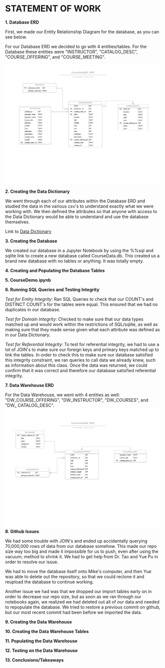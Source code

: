 # STATEMENT OF WORK

**1. Database ERD**

  First, we made our Entity Relationship Diagram for the database, as you can see below.
    
   For  our Database ERD we decided to go with 4 entities/tables. For the Database these entities were "INSTRUCTOR", "CATALOG_DESC", "COURSE_OFFERING", and "COURSE_MEETING".
   
![CourseDataDB_ERD](CourseDataDB_ERD.png)

**2. Creating the Data Dictionary**
    
   We went through each of our attributes within the Database ERD and studied the data in the various csv's to understand exactly what we were working with. We then defined the attributes so that anyone with access to the Data Dictionary would be able to understand and use the database themselves.
   
   Link to [Data Dictionary](DataDictionary.md)

**3. Creating the Database**

   We created our database in a Jupyter Notebook by using the %%sql and sqlite link to create a new database called CourseData.db. This created us a brand new database with no tables or anything. It was totally empty.

**4. Creating and Populating the Database Tables**

**5. CourseDemo.ipynb**

**6. Running SQL Queries and Testing Integrity**

   *Test for Entity Integrity*: Ran SQL Queries to check that our COUNT's and DISTINCT COUNT's for the tables were equal. This ensured that we had no duplicates in our database.
   
   *Test for Domain Integrity*: Checked to make sure that our data types matched up and would work within the restrictions of SQL/sqlite, as well as making sure that they made sense given what each attribute was defined as in our Data Dictionary.
   
   *Test for Referential Integrity*: To test for referential integrity, we had to use a lot of JOIN's to make sure our foreign keys and primary keys matched up to link the tables. In order to check this to make sure our database satisfied this integrity constraint, we ran queries to call data we already knew, such as information about this class. Once the data was returned, we could confirm that it was correct and therefore our database satisfied referential integrity.
    
**7. Data Warehouse ERD**
   
   For the Data Warehouse, we went with 4 entities as well: "DW_COURSE_OFFERING", "DW_INSTRUCTOR", "DW_COURSES", and "DW_ CATALOG_DESC".
    ![CourseDataDW_ERD](./CourseDataDW_ERD.png)
**8. Github Issues**

   We had some trouble with JOIN's and ended up accidentally querying 70,000,000 rows of data from our database somehow. This made our repo size way too big and made it impossible for us to push, even after using the vacuum; method to shrink it. We had to get help from Dr. Tao and Yue Pu in order to resolve our issue. 
   
   We had to move the database itself onto Mike's computer, and then Yue was able to delete out the repository, so that we could reclone it and reupload the database to continue working.
   
   Another issue we had was that we dropped our import tables early on in order to decrease our repo size, but as soon as we ran through our notebooks again, we realized we had deleted out all of our data and needed to repopulate the database. We tried to restore a previous commit on github, but our most recent commit had been before we imported the data.

**9. Creating the Data Warehouse**

**10. Creating the Data Warehouse Tables**

**11. Populating the Data Warehouse**

**12. Testing on the Data Warehouse**

**13. Conclusions/Takeaways**